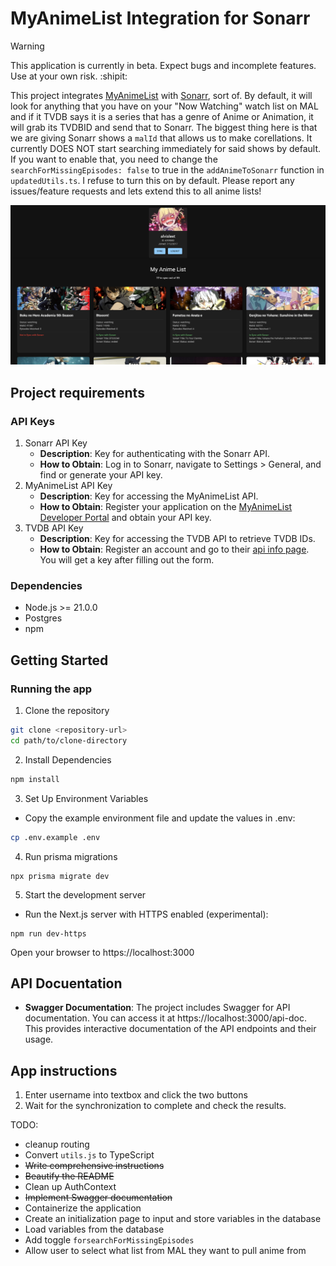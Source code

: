# MyAnimeList Integration for Sonarr


> [!WARNING] 
> This application is currently in beta. Expect bugs and incomplete features. Use at your own risk. :shipit:

This project integrates [MyAnimeList](https://myanimelist.org/) with [Sonarr](https://sonarr.tv/), sort of. By default, it will look for anything that you have on your "Now Watching" watch list on MAL and if it TVDB says it is a series that has a genre of Anime or Animation, it will grab its TVDBID and send that to Sonarr. The biggest thing here is that we are giving Sonarr shows a `malId` that allows us to make corellations. It currently DOES NOT start searching immediately for said shows by default. If you want to enable that, you need to change the `searchForMissingEpisodes: false` to true in the `addAnimeToSonarr` function in `updatedUtils.ts`. I refuse to turn this on by default. Please report any issues/feature requests and lets extend this to all anime lists!

![Project Screenshot](assets/screenshot.png)

## Project requirements
### API Keys
1. Sonarr API Key
    -  **Description**: Key for authenticating with the Sonarr API.
    - **How to Obtain**: Log in to Sonarr, navigate to Settings > General, and find or generate your API key.
2. MyAnimeList API Key
    -  **Description**: Key for accessing the MyAnimeList API.
    - **How to Obtain**: Register your application on the [MyAnimeList Developer Portal](https://myanimelist.net/apiconfig) and obtain your API key.
3. TVDB API Key
    -  **Description**: Key for accessing the TVDB API to retrieve TVDB IDs.
    - **How to Obtain**: Register an account and go to their [api info page](https://thetvdb.com/api-information). You will get a key after filling out the form.
### Dependencies
- Node.js >= 21.0.0
- Postgres
- npm

## Getting Started
### Running the app

1. Clone the repository
```bash
git clone <repository-url>
cd path/to/clone-directory
```
2. Install Dependencies
```bash
npm install
```
3. Set Up Environment Variables
- Copy the example environment file and update the values in .env:
```bash
cp .env.example .env
```
4. Run prisma migrations
```
npx prisma migrate dev
```
5. Start the development server
- Run the Next.js server with HTTPS enabled (experimental):
```
npm run dev-https
```
Open your browser to https://localhost:3000

## API Docuentation
- **Swagger Documentation**: The project includes Swagger for API documentation. You can access it at https://localhost:3000/api-doc. This provides interactive documentation of the API endpoints and their usage.

## App instructions
1. Enter username into textbox and click the two buttons
2. Wait for the synchronization to complete and check the results.


TODO:
- cleanup routing
- Convert `utils.js` to TypeScript
- ~~Write comprehensive instructions~~
- ~~Beautify the README~~
- Clean up AuthContext
- ~~Implement Swagger documentation~~
- Containerize the application
- Create an initialization page to input and store variables in the database
- Load variables from the database
- Add toggle `forsearchForMissingEpisodes`
- Allow user to select what list from MAL they want to pull anime from